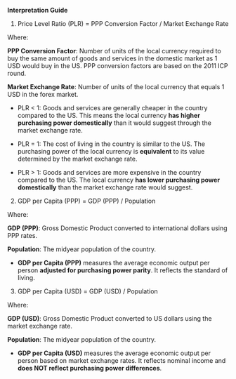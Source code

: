 **Interpretation Guide**

1. Price Level Ratio (PLR) = PPP Conversion Factor / Market Exchange Rate
 
Where: 

**PPP Conversion Factor**: Number of units of the local currency required to buy the same amount of goods and services in the domestic market as 1 USD would buy in the US. PPP conversion factors are based on the 2011 ICP round.

**Market Exchange Rate**: Number of units of the local currency that equals 1 USD in the forex market.

- PLR < 1: Goods and services are generally cheaper in the country compared to the US. This means the local currency **has higher purchasing power domestically** than it would suggest through the market exchange rate. 

- PLR = 1: The cost of living in the country is similar to the US. The purchasing power of the local currency is **equivalent** to its value determined by the market exchange rate.

- PLR > 1: Goods and services are more expensive in the country compared to the US. The local currency **has lower purchasing power domestically** than the market exchange rate would suggest. 

2. GDP per Capita (PPP) = GDP (PPP) / Population

Where:

**GDP (PPP)**: Gross Domestic Product converted to international dollars using PPP rates.

**Population**: The midyear population of the country.

- **GDP per Capita (PPP)** measures the average economic output per person **adjusted for purchasing power parity**. It reflects the standard of living.
 
3. GDP per Capita (USD) = GDP (USD) / Population

Where:

**GDP (USD)**: Gross Domestic Product converted to US dollars using the market exchange rate.

**Population**: The midyear population of the country.

- **GDP per Capita (USD)** measures the average economic output per person based on market exchange rates. It reflects nominal income and **does NOT reflect purchasing power differences**.